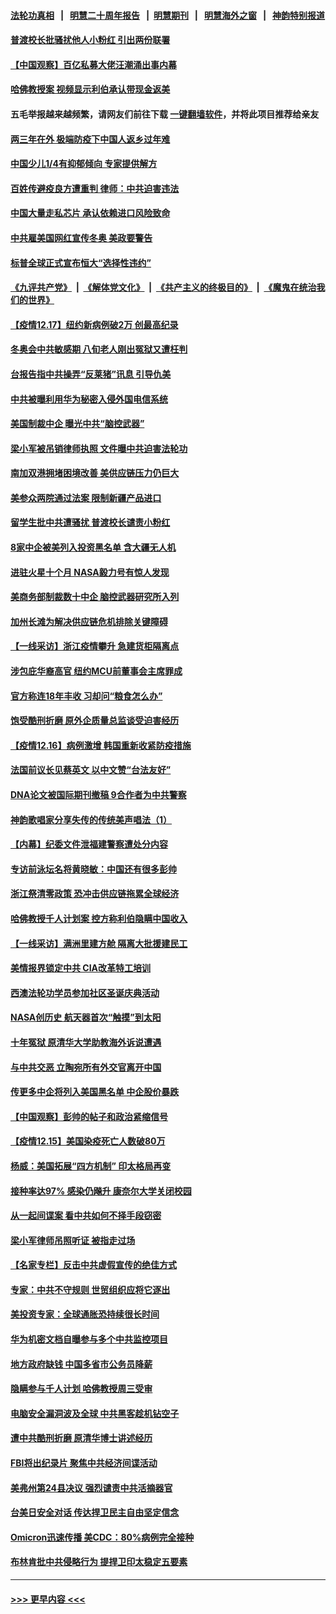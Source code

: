 #### [法轮功真相](https://github.com/gfw-breaker/truth/blob/master/README.md?t=0) &nbsp;&nbsp;|&nbsp;&nbsp; [明慧二十周年报告](https://github.com/gfw-breaker/mh-reports/blob/master/README.md?t=0) &nbsp;&nbsp;|&nbsp;&nbsp;[明慧期刊](https://github.com/gfw-breaker/mh-qikan) &nbsp;&nbsp;|&nbsp;&nbsp; [明慧海外之窗](https://github.com/gfw-breaker/mh-news/blob/master/README.md?t=0) &nbsp;&nbsp;|&nbsp;&nbsp; [神韵特别报道](https://github.com/gfw-breaker/mh-news/blob/master/shenyun.md?t=0)
#### [普渡校长批骚扰他人小粉红 引出两份联署](../pages/nf4514/n13444812.md?t=12190200) 
#### [【中国观察】百亿私募大佬汪潮涌出事内幕](../pages/nf4514/n13444561.md?t=12190200) 
#### [哈佛教授案 视频显示利伯承认带现金返美](../pages/nf4514/n13444553.md?t=12190200) 
#### 五毛举报越来越频繁，请网友们前往下载 [一键翻墙软件](https://github.com/gfw-breaker/ssr-accounts)，并将此项目推荐给亲友
#### [两三年在外 极端防疫下中国人返乡过年难](../pages/nf4514/n13441940.md?t=12190200) 
#### [中国少儿1/4有抑郁倾向 专家提供解方](../pages/nf4514/n13444593.md?t=12190200) 
#### [百姓传避疫良方遭重判 律师：中共迫害违法](../pages/nf4514/n13443532.md?t=12190200) 
#### [中国大量走私芯片 承认依赖进口风险致命](../pages/nf4514/n13444531.md?t=12190200) 
#### [中共雇美国网红宣传冬奥 美政要警告](../pages/nf4514/n13443965.md?t=12190200) 
#### [标普全球正式宣布恒大“选择性违约”](../pages/nf4514/n13443675.md?t=12190200) 
#### [《九评共产党》](https://github.com/begood0513/9ping.md/blob/master/README.md) &nbsp;|&nbsp; [《解体党文化》](../../../../jtdwh.md/blob/master/README.md)  &nbsp;|&nbsp; [《共产主义的终极目的》](../../../../gczydzjmd.md/blob/master/README.md) &nbsp;|&nbsp; [《魔鬼在统治我们的世界》](../../../../mgztzwmdsj.md/blob/master/README.md) 
#### [【疫情12.17】纽约新病例破2万 创最高纪录](../pages/nf4514/n13443310.md?t=12190200) 
#### [冬奥会中共敏感期 八旬老人刚出冤狱又遭枉判](../pages/nf4514/n13441478.md?t=12190200) 
#### [台报告指中共操弄“反莱猪”讯息 引导仇美](../pages/nf4514/n13442394.md?t=12190200) 
#### [中共被曝利用华为秘密入侵外国电信系统](../pages/nf4514/n13442819.md?t=12190200) 
#### [美国制裁中企 曝光中共“脑控武器”](../pages/nf4514/n13442627.md?t=12190200) 
#### [梁小军被吊销律师执照 文件曝中共迫害法轮功](../pages/nf4514/n13442432.md?t=12190200) 
#### [南加双港拥堵困境改善 美供应链压力仍巨大](../pages/nf4514/n13442436.md?t=12190200) 
#### [美参众两院通过法案 限制新疆产品进口](../pages/nf4514/n13442164.md?t=12190200) 
#### [留学生批中共遭骚扰 普渡校长谴责小粉红](../pages/nf4514/n13442278.md?t=12190200) 
#### [8家中企被美列入投资黑名单 含大疆无人机](../pages/nf4514/n13442272.md?t=12190200) 
#### [进驻火星十个月 NASA毅力号有惊人发现](../pages/nf4514/n13441737.md?t=12190200) 
#### [美商务部制裁数十中企 脑控武器研究所入列](../pages/nf4514/n13441874.md?t=12190200) 
#### [加州长滩为解决供应链危机排除关键障碍](../pages/nf4514/n13441735.md?t=12190200) 
#### [【一线采访】浙江疫情攀升 急建货柜隔离点](../pages/nf4514/n13441429.md?t=12190200) 
#### [涉包庇华裔高官 纽约MCU前董事会主席罪成](../pages/nf4514/n13440587.md?t=12190200) 
#### [官方称连18年丰收 习却问“粮食怎么办”](../pages/nf4514/n13441625.md?t=12190200) 
#### [饱受酷刑折磨 原外企质量总监谈受迫害经历](../pages/nf4514/n13438937.md?t=12190200) 
#### [【疫情12.16】病例激增 韩国重新收紧防疫措施](../pages/nf4514/n13441168.md?t=12190200) 
#### [法国前议长见蔡英文 以中文赞“台法友好”](../pages/nf4514/n13440862.md?t=12190200) 
#### [DNA论文被国际期刊撤稿 9合作者为中共警察](../pages/nf4514/n13440430.md?t=12190200) 
#### [神韵歌唱家分享失传的传统美声唱法（1）](../pages/nf4514/n13439811.md?t=12190200) 
#### [【内幕】纪委文件泄福建警察遭处分内容](../pages/nf4514/n13440325.md?t=12190200) 
#### [专访前泳坛名将黄晓敏：中国还有很多彭帅](../pages/nf4514/n13440152.md?t=12190200) 
#### [浙江祭清零政策 恐冲击供应链拖累全球经济](../pages/nf4514/n13440020.md?t=12190200) 
#### [哈佛教授千人计划案 控方称利伯隐瞒中国收入](../pages/nf4514/n13439959.md?t=12190200) 
#### [【一线采访】满洲里建方舱 隔离大批援建民工](../pages/nf4514/n13439499.md?t=12190200) 
#### [美情报界锁定中共 CIA改革特工培训](../pages/nf4514/n13439659.md?t=12190200) 
#### [西澳法轮功学员参加社区圣诞庆典活动](../pages/nf4514/n13439323.md?t=12190200) 
#### [NASA创历史 航天器首次“触摸”到太阳](../pages/nf4514/n13439237.md?t=12190200) 
#### [十年冤狱 原清华大学助教海外诉说遭遇](../pages/nf4514/n13436648.md?t=12190200) 
#### [与中共交恶 立陶宛所有外交官离开中国](../pages/nf4514/n13439043.md?t=12190200) 
#### [传更多中企将列入美国黑名单 中企股价暴跌](../pages/nf4514/n13438939.md?t=12190200) 
#### [【中国观察】彭帅的帖子和政治紧缩信号](../pages/nf4514/n13438720.md?t=12190200) 
#### [【疫情12.15】美国染疫死亡人数破80万](../pages/nf4514/n13438747.md?t=12190200) 
#### [杨威：美国拓展“四方机制”  印太格局再变](../pages/nf4514/n13437988.md?t=12190200) 
#### [接种率达97% 感染仍飚升 康奈尔大学关闭校园](../pages/nf4514/n13437672.md?t=12190200) 
#### [从一起间谍案 看中共如何不择手段窃密](../pages/nf4514/n13437611.md?t=12190200) 
#### [梁小军律师吊照听证 被指走过场](../pages/nf4514/n13437662.md?t=12190200) 
#### [【名家专栏】反击中共虚假宣传的绝佳方式](../pages/nf4514/n13436697.md?t=12190200) 
#### [专家：中共不守规则 世贸组织应将它逐出](../pages/nf4514/n13436996.md?t=12190200) 
#### [美投资专家：全球通胀恐持续很长时间](../pages/nf4514/n13437621.md?t=12190200) 
#### [华为机密文档自曝参与多个中共监控项目](../pages/nf4514/n13437261.md?t=12190200) 
#### [地方政府缺钱 中国多省市公务员降薪](../pages/nf4514/n13437467.md?t=12190200) 
#### [隐瞒参与千人计划 哈佛教授周三受审](../pages/nf4514/n13437115.md?t=12190200) 
#### [电脑安全漏洞波及全球 中共黑客趁机钻空子](../pages/nf4514/n13436792.md?t=12190200) 
#### [遭中共酷刑折磨 原清华博士讲述经历](../pages/nf4514/n13434903.md?t=12190200) 
#### [FBI将出纪录片 聚焦中共经济间谍活动](../pages/nf4514/n13437182.md?t=12190200) 
#### [美弗州第24县决议 强烈谴责中共活摘器官](../pages/nf4514/n13432923.md?t=12190200) 
#### [台美日安全对话 传达捍卫民主自由坚定信念](../pages/nf4514/n13436898.md?t=12190200) 
#### [Omicron迅速传播 美CDC：80%病例完全接种](../pages/nf4514/n13436743.md?t=12190200) 
#### [布林肯批中共侵略行为 提捍卫印太稳定五要素](../pages/nf4514/n13436865.md?t=12190200) 

----
#### [ >>> 更早内容 <<< ](../indexes/nf4514-earlier.md)
